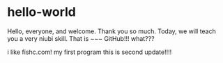# hello-world
Hello, everyone, and welcome. Thank you so much.
Today, we will teach you a very niubi skill.
That is ~~~ GitHub!!!
what???

i like fishc.com!
my first program
this is second update!!!!
